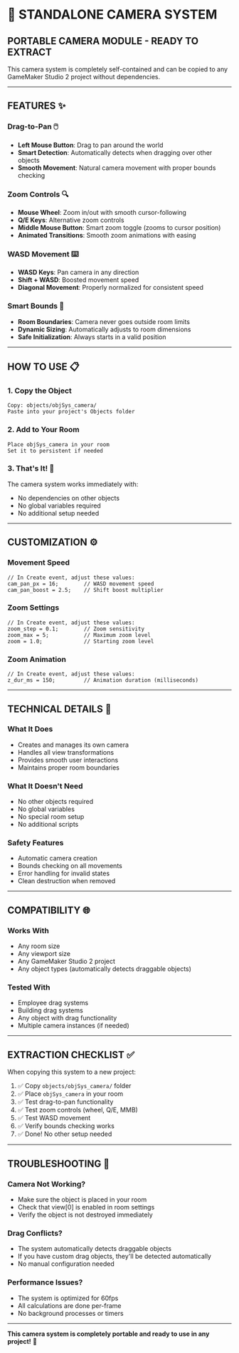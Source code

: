 # 🎥 STANDALONE CAMERA SYSTEM

## **PORTABLE CAMERA MODULE - READY TO EXTRACT**

This camera system is completely self-contained and can be copied to any GameMaker Studio 2 project without dependencies.

---

## **FEATURES** ✨

### **Drag-to-Pan** 🖱️
- **Left Mouse Button**: Drag to pan around the world
- **Smart Detection**: Automatically detects when dragging over other objects
- **Smooth Movement**: Natural camera movement with proper bounds checking

### **Zoom Controls** 🔍
- **Mouse Wheel**: Zoom in/out with smooth cursor-following
- **Q/E Keys**: Alternative zoom controls
- **Middle Mouse Button**: Smart zoom toggle (zooms to cursor position)
- **Animated Transitions**: Smooth zoom animations with easing

### **WASD Movement** ⌨️
- **WASD Keys**: Pan camera in any direction
- **Shift + WASD**: Boosted movement speed
- **Diagonal Movement**: Properly normalized for consistent speed

### **Smart Bounds** 🎯
- **Room Boundaries**: Camera never goes outside room limits
- **Dynamic Sizing**: Automatically adjusts to room dimensions
- **Safe Initialization**: Always starts in a valid position

---

## **HOW TO USE** 📋

### **1. Copy the Object**
```
Copy: objects/objSys_camera/
Paste into your project's Objects folder
```

### **2. Add to Your Room**
```
Place objSys_camera in your room
Set it to persistent if needed
```

### **3. That's It!** 🎉
The camera system works immediately with:
- No dependencies on other objects
- No global variables required
- No additional setup needed

---

## **CUSTOMIZATION** ⚙️

### **Movement Speed**
```gml
// In Create event, adjust these values:
cam_pan_px = 16;        // WASD movement speed
cam_pan_boost = 2.5;    // Shift boost multiplier
```

### **Zoom Settings**
```gml
// In Create event, adjust these values:
zoom_step = 0.1;        // Zoom sensitivity
zoom_max = 5;           // Maximum zoom level
zoom = 1.0;             // Starting zoom level
```

### **Zoom Animation**
```gml
// In Create event, adjust these values:
z_dur_ms = 150;         // Animation duration (milliseconds)
```

---

## **TECHNICAL DETAILS** 🔧

### **What It Does**
- Creates and manages its own camera
- Handles all view transformations
- Provides smooth user interactions
- Maintains proper room boundaries

### **What It Doesn't Need**
- No other objects required
- No global variables
- No special room setup
- No additional scripts

### **Safety Features**
- Automatic camera creation
- Bounds checking on all movements
- Error handling for invalid states
- Clean destruction when removed

---

## **COMPATIBILITY** 🌐

### **Works With**
- Any room size
- Any viewport size
- Any GameMaker Studio 2 project
- Any object types (automatically detects draggable objects)

### **Tested With**
- Employee drag systems
- Building drag systems
- Any object with drag functionality
- Multiple camera instances (if needed)

---

## **EXTRACTION CHECKLIST** ✅

When copying this system to a new project:

1. ✅ Copy `objects/objSys_camera/` folder
2. ✅ Place `objSys_camera` in your room
3. ✅ Test drag-to-pan functionality
4. ✅ Test zoom controls (wheel, Q/E, MMB)
5. ✅ Test WASD movement
6. ✅ Verify bounds checking works
7. ✅ Done! No other setup needed

---

## **TROUBLESHOOTING** 🔧

### **Camera Not Working?**
- Make sure the object is placed in your room
- Check that view[0] is enabled in room settings
- Verify the object is not destroyed immediately

### **Drag Conflicts?**
- The system automatically detects draggable objects
- If you have custom drag objects, they'll be detected automatically
- No manual configuration needed

### **Performance Issues?**
- The system is optimized for 60fps
- All calculations are done per-frame
- No background processes or timers

---

**This camera system is completely portable and ready to use in any project!** 🚀

